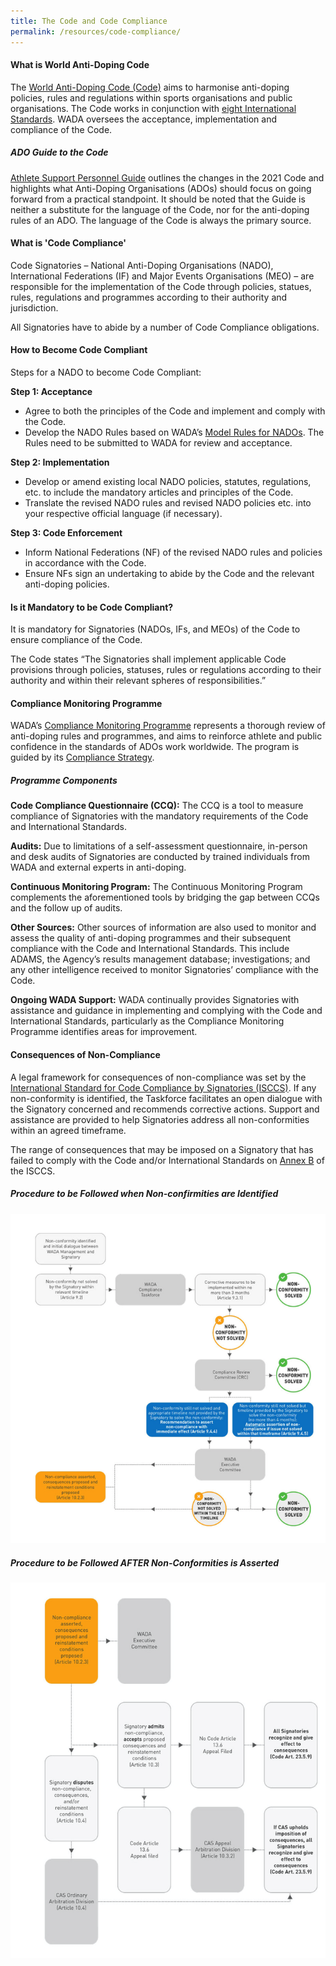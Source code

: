 ```yaml
---
title: The Code and Code Compliance
permalink: /resources/code-compliance/
---
```

#### **What is World Anti-Doping Code**
The [World Anti-Doping Code (Code)](/files/information-for-stakeholders/2021-Code.pdf) aims to harmonise anti-doping policies, rules and regulations within sports organisations and public organisations. The Code works in conjunction with [eight International Standards](https://www.wada-ama.org/en/what-we-do/international-standards). WADA oversees the acceptance, implementation and compliance of the Code. 

##### ADO Guide to the Code
[Athlete Support Personnel Guide](https://drive.google.com/file/d/1zYAPlZ0XXm41kM0BwqMuWhvBNNB7KNi-/view?usp=sharing) outlines the changes in the 2021 Code and highlights what Anti-Doping Organisations (ADOs) should focus on going forward from a practical standpoint. It should be noted that the Guide is neither a substitute for the language of the Code, nor for the anti-doping rules of an ADO. The language of the Code is always the primary source. 

#### **What is 'Code Compliance'**
Code Signatories – National Anti-Doping Organisations (NADO), International Federations (IF) and Major Events Organisations (MEO) – are responsible for the implementation of the Code through policies, statues, rules, regulations and programmes according to their authority and jurisdiction.

All Signatories have to abide by a number of Code Compliance obligations.

#### **How to Become Code Compliant**
Steps for a NADO to become Code Compliant:

**Step 1: Acceptance**

- Agree to both the principles of the Code and implement and comply with the Code.
- Develop the NADO Rules based on WADA’s [Model Rules for NADOs](https://www.wada-ama.org/en/resources/2021-model-rules-national-anti-doping-organizations). The Rules need to be submitted to WADA for review and acceptance.

**Step 2: Implementation**

- Develop or amend existing local NADO policies, statutes, regulations, etc. to include the mandatory articles and principles of the Code.
- Translate the revised NADO rules and revised NADO policies etc. into your respective official language (if necessary).

**Step 3: Code Enforcement**

- Inform National Federations (NF) of the revised NADO rules and policies in accordance with the Code.
- Ensure NFs sign an undertaking to abide by the Code and the relevant anti-doping policies.

#### **Is it Mandatory to be Code Compliant?**
It is mandatory for Signatories (NADOs, IFs, and MEOs) of the Code to ensure compliance of the Code.

The Code states “The Signatories shall implement applicable Code provisions through policies, statuses, rules or regulations according to their authority and within their relevant spheres of responsibilities.”

#### **Compliance Monitoring Programme**
WADA’s [Compliance Monitoring Programme](https://www.wada-ama.org/en/compliance-monitoring-program) represents a thorough review of anti-doping rules and programmes, and aims to reinforce athlete and public confidence in the standards of ADOs work worldwide. The program is guided by its [Compliance Strategy](https://www.wada-ama.org/sites/default/files/20200326_compliance_strategy.pdf).
##### Programme Components
__Code Compliance Questionnaire (CCQ):__ The CCQ is a tool to measure compliance of Signatories with the mandatory requirements of the Code and International Standards.

__Audits:__ Due to limitations of a self-assessment questionnaire, in-person and desk audits of Signatories are conducted by trained individuals from WADA and external experts in anti-doping.

__Continuous Monitoring Program:__ The Continuous Monitoring Program complements the aforementioned tools by bridging the gap between CCQs and the follow up of audits.

__Other Sources:__ Other sources of information are also used to monitor and assess the quality of anti-doping programmes and their subsequent compliance with the Code and International Standards. This include ADAMS, the Agency’s results management database; investigations; and any other intelligence received to monitor Signatories’ compliance with the Code.

__Ongoing WADA Support:__ WADA continually provides Signatories with assistance and guidance in implementing and complying with the Code and International Standards, particularly as the Compliance Monitoring Programme identifies areas for improvement.

#### **Consequences of Non-Compliance**
A legal framework for consequences of non-compliance was set by the [International Standard for Code Compliance by Signatories (ISCCS)](https://www.wada-ama.org/sites/default/files/resources/files/international_standard_isccs_2020.pdf). If any non-conformity is identified, the Taskforce facilitates an open dialogue with the Signatory concerned and recommends corrective actions. Support and assistance are provided to help Signatories address all non-conformities within an agreed timeframe.

The range of consequences that may be imposed on a Signatory that has failed to comply with the Code and/or International Standards on [Annex B](/files/resources/ISCCS-annexb-2019.pdf) of the ISCCS.

##### Procedure to be Followed when Non-confirmities are Identified
![Procedure to be Followed when Non-Conformities are Identified](/images/Procedure-to-be-Followed-when-Non-Conformities-are-Identified.png)

##### Procedure to be Followed **AFTER** Non-Conformities is Asserted
![Procedure to be Followed after Non-Conformities is Asserted](/images/Procedure-to-be-Followed-AFTER-Non-Conformities-is-Asserted.png)